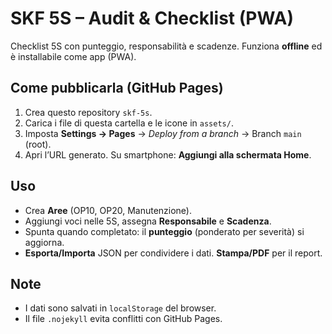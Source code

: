 # SKF 5S – Audit & Checklist (PWA)

Checklist 5S con punteggio, responsabilità e scadenze. Funziona **offline** ed è installabile come app (PWA).

## Come pubblicarla (GitHub Pages)
1. Crea questo repository `skf-5s`.
2. Carica i file di questa cartella e le icone in `assets/`.
3. Imposta **Settings → Pages** → *Deploy from a branch* → Branch `main` (root).
4. Apri l’URL generato. Su smartphone: **Aggiungi alla schermata Home**.

## Uso
- Crea **Aree** (OP10, OP20, Manutenzione).
- Aggiungi voci nelle 5S, assegna **Responsabile** e **Scadenza**.
- Spunta quando completato: il **punteggio** (ponderato per severità) si aggiorna.
- **Esporta/Importa** JSON per condividere i dati. **Stampa/PDF** per il report.

## Note
- I dati sono salvati in `localStorage` del browser.
- Il file `.nojekyll` evita conflitti con GitHub Pages.
